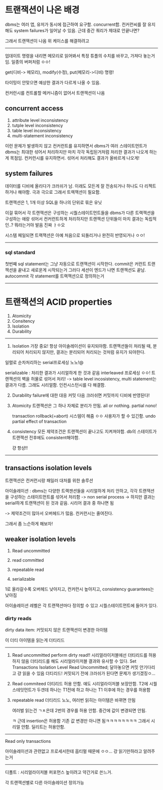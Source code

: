 # 트랜잭션이 나온 배경

dbms는 여러 앱, 유저가 동시에 접근하여 요구함. concurrent함.
컨커런씨를 잘 유지해도 system failures가 일어날 수 있음. 근데 중간 쿼리가 제대로 안끝나면?

그래서 트랜잭션이 나옴 위 케이스를 해결하려고

---

업데이트 명령을 내리면 메모리로 읽어봐서 특정 튜플의 수치를 바꾸고, 가져다 놓는거임. 일종의 버퍼처럼 ㅇㅇ!

get(디비-> 메모리), modify(수정), put(메모리->디비) 명령!

타이밍이 안맞으면 예상한 결과가 다르게 나올 수 있음.

컨커런시를 컨트롤할 메커니즘이 없어서 트랜잭션이 나옴

## concurrent access

1. attribute level inconsistency
2. tutple level inconsistency
3. table level inconsistency
4. multi-statement inconsistency

이런 문제가 발생하지 않고 컨커런트를 유지하면서 dbms가 여러 스테이트먼트가 dbms는 최대한 섞어서 처리하지만 마치 각각 독립된거처럼 처리한 결과가 나오게 하는게 목점임. 컨커런시를 유지하면서.
섞어서 처리해도 결과가 올바르게 나오게!

## system failures

데이터를 디비에 올리다가 크러쉬가 남.
이래도 모든게 잘 전송되거나 하나도 다 리젝트하거나 해야함. 극과 극으로
그래서 트렉잭션이 필요함.

트랜잭션은 1, 1개 이상 SQL을 하나의 단위로 묶은 유닛

이걸 묶어서 각 트랜잭션은 구성하는 시퀄스테이트먼트들을 dbms가 다른 트랙잭션을 구성하는 애랑 섞어서 컨커런트하게 처리하지만 트랜잭션 단위들이 마치 결과는 독립적인..? 뭐라는거야 발음 진짜 ㅏㅇ오

시스템 페일되면 트랙잭션은 아예 처음으로 되돌리거나 완전히 반영되거나 ㅇㅇ!

---

### sql standard

첫번째 sql statement는 그냥 자동으로 트랜잭션이 시작한다.
commit은 커런트 트랜잭션을 끝내고 새로운게 시작되는거
그러다 세션이 엔드가 나면 트랜잭션도 끝남.
autocommit 각 statement를 트랙잭션으로 정의하는거

---

# 트랜잭션의 ACID properties

1. Atomicity
2. Consitency
3. Isolation
4. Durability

---

1. Isolation 가장 중요!
   항상 아이솔레이션이 유지되야함.
   트랜잭션들이 처리될 때, 분리되어 처리되지 않지만, 결과는 분리되어 처리되는 것처럼 유지가 되야한다.

일렬로 순차처리하는 serial프로세싱 노노!@

serializable : 처리한 결과가 시리얼하게 한 것과 같음
interleaved 프로세싱 ㅇㅇ! 트랜잭션의 벽을 허물로 섞어서 처리!
-> table level incosistency, multi statement는 결과가 다름. 그래도 시리얼함. 인컨시스턴시를 다 해결함.

2. Durability
   failure에 대한 대응
   커밋 다음 크러쉬면 커밋까지 디비에 반영된다!

3. Atomicity
   트랜잭션은 그 하나 자체로 분리가 안됨.
   all or nothing. partial nono!

   transaction rollback(=abort) 시스템이 해줌 ㅇㅇ 사용자가 할 수 있긴함.
   undo partial effect of transaction

4. consistency
   모든 제약조건은 트랜잭션이 끝나고도 지켜져야함.
   db의 스테이트가 트랜잭션 전후에도 consistent해야함.

   걍 항상!!

---

## transactions isolation levels

트랜잭션은 컨커런시랑 패일러 대처를 위한 솔루션

아이솔레이션 : dbms는 다양한 트랙잰션들을 시리얼하게 처리 안하고, 각각 트랜잭션을 구성하는 스테이트먼트를 섞어서 처리함 -> non serial process -> 하지만 결과는 serial하게 트랜잭션이 된 것과 같음. 시리어 결과 중 하나면 됨

-> 제약조건이 많아서 오버헤드가 많음. 컨커런시는 줄여진다.

그래서 좀 느슨하게 해보자!

## weaker isolation levels

1. Read uncommitted
2. read committed
3. repeatable read

4. serializable

1로 올라갈수록 오버헤드 낮아지고, 컨커런시 높아지고, consistency guarantees는 낮아짐

아이솔레이션 레벨은 각 트랜잭션마다 정의할 수 있고 시퀄스테이트먼트에 들어가 있다.

### dirty reads

dirty data item: 커밋되지 않은 트랜잭션이 변경한 아이템

이 더티 아이템을 읽는게 더티리드

---

1. Read uncommitted
   perform dirty read!! 시리얼라이저블에선 더티리드를 허용하지 않음
   더티리드를 해도 시리얼라이저블 결과와 유사할 수 있다.
   Set Transactions Isolation Level Read Uncommitted; 달아놓으면 커밋 안기다리고 걍 읽을 수 있음 더티리드!
   커밋되기 전에 크러쉬가 된다면 문제가 생기겠징ㅇ...

2. Read commiteed
   더티리드 허용 안함.
   얘도 시리얼라이저블 보장안함.
   T2에 시퀄스테잇먼트가 두갠데 하나는 T1전에 하고 하나는 T1 이후에 하는 경우를 허용함

3. repeatable read
   더티리드 노노, 여러번 읽히는 아이템은 바뀌면 안됨

   여러벌 읽는건 ㄱㅊ은데 2번의 경우를 허용 안함. 중간에 값이 변경되면 안됨.

   ㅋ 근데 insertion은 허용함 기존 값 변경만 아니면 됨ㅋㅋㅋㅋㅋㅋㅋㅋ 그래서 시리얼 안함.
   딜리트는 허용안함.

---

Read only transactions

아이솔레이션과 관련없고 프로세서한테 옵티멀 때문에 ㅇㅇ... 걍 읽기만하라고 알려주는거

---

디폴트 : 시리얼라이저블
퍼포먼스 높이려고 약간거로 쓴느거.

각 트랜잭션별로 다른 아이솔레이션 정의가능
